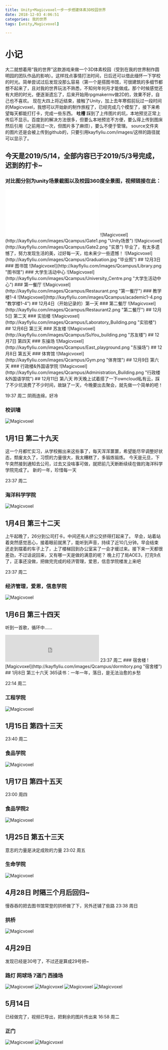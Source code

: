 ```yaml
---
title: Unity+Magicvoxel一步一步搭建体素3D校园世界
date: 2018-12-03 4:06:51
categories: 我的世界
tags: [unity,Magicvoxel]

---
```

# 小记
大二就想着用“我的世界”这款游戏来做一个3D体素校园（受到在我的世界制作圆明园的团队作品的影响）。这样找点事情打法时间，日后还可以借此缅怀一下学校的时光。简单尝试过后发现没那么容易（第一个是搭图书馆，可很建筑的多细节都想不起来了，且对我的世界玩法不熟悉，不知何年何月才能做成。那个时候感觉还有大把的时光，便逐渐遗忘了，后来开始用rpgmakermv做2D的，效果不好，自己也不喜欢。
现在大四上将近结束，接触了Unity，加上去年寒假前玩过一段时间的Magicvoxel，我想可以开始新的制作旅程了，已经完成几个模型了，接下来希望每天都能打打卡，完成一些东西。
**吐槽**
踩到了上传图片的坑，本地预览正常上传后不显示。百度到的解决方法很多，但要么本地预览不方便，要么得上传到图床然后引用（之前用过一次，但图片多了麻烦），要么不便于管理。
source文件夹的图片还是会被上传到github的，只要引用kayflyliu.com/images/这样的路径就可以显示了。
## 今天是2019/5/14，全部内容已于2019/5/3号完成，迟到的打卡~
### 对比图分别为unity场景截图以及校园360度全景图，视频链接在此：
<iframe src="//player.bilibili.com/player.html?aid=51342164&cid=89872341&page=1" scrolling="no" border="0" frameborder="no" framespacing="0" allowfullscreen="true"> </iframe>
![Magicvoxel](http://kayflyliu.com/images/Qcampus/Gate1.png
"Unity场景")
![Magicvoxel](http://kayflyliu.com/images/Qcampus/Gate2.png
"实景")
毕业了，有太多遗憾了，努力发现生活的美，过好每一天，给未来少一些遗憾！
![Magicvoxel](http://kayflyliu.com/images/Qcampus/Graduation.jpg
"毕业照")
## 12月3日
### 图书馆
![Magicvoxel](http://kayflyliu.com/images/Qcampus/Library.png
"图书馆")
### 大学生活动中心
![Magicvoxel](http://kayflyliu.com/images/Qcampus/University_Centre.png
"大学生活动中心")
### 第一餐厅
![Magicvoxel](http://kayflyliu.com/images/Qcampus/Restaurant.png 
"第一餐厅")
### 教学楼1-4
![Magicvoxel](http://kayflyliu.com/images/Qcampus/academic1-4.png
"教学楼1-4")
## 12月4日（开始记录的）第一天
### 第二餐厅
![Magicvoxel](http://kayflyliu.com/images/Qcampus/Restaurant2.png
"第二餐厅")
## 12月5日 第二天
### 实验楼
![Magicvoxel](http://kayflyliu.com/images/Qcampus/Laboratory_Building.png
"实验楼")
## 12月6日 第三天
### 苏友楼
![Magicvoxel](http://kayflyliu.com/images/Qcampus/SuYou_building.png
"苏友楼")
## 12月7日 第四天
### 东操场
![Magicvoxel](http://kayflyliu.com/images/Qcampus/East_playground.png
"东操场")
## 12月8日 第五天
### 体育馆
![Magicvoxel](http://kayflyliu.com/images/Qcampus/Gym.png
"体育馆")
## 12月9日 第六天
### 行政楼&外国语学院
![Magicvoxel](http://kayflyliu.com/images/Qcampus/Administration_Building.png
"行政楼&外国语学院")
## 12月11日 第八天
昨天晚上试着搭了一下owncloud私有云，踩了不少坑浪费了不少时间，故缺了一天，今晚要出去聚会，就先做一个简单的吧！

19:37 周二 阴雨连绵，好冷
### 校训墙
![Magicvoxel](http://kayflyliu.com/images/Qcampus/Motto.png
"校训墙")
## 1月1日 第二十九天
这一个月都忙实习，从学校搬出来这些事了，每天浑浑噩噩，希望能尽早调整好状态，颓废太久了，习惯的力量很大，我太糟糕了，多锻炼锻炼。
今天是元旦，下午突然接到通知去公司，过去又没啥事可做，就把前几天断断续续在做的海洋科学学院完成了。
新的一年，珍惜每一天

23:37 周二
### 海洋科学学院
![Magicvoxel](http://kayflyliu.com/images/Qcampus/college-haike.png
"海洋科学学院")
## 1月4日 第三十二天
上午起晚了，26分到公司打卡。中间还有人挤公交挤得打起来了。
早会，站着站着突然感觉恶心，接着眼前就黑了，能听到声音，持续了近10几分钟。早会结束还走到摆着的车子上了，上了楼梯回到办公室呆了一会才缓过来。接下来一天都很差劲，不过话说回来，又有哪一天是做的满意的呢？
晚上打了局AOE3，打完9点了，正事还没做，把做完完成的经济管理，爱恩，信息学院楼发上来吧

23:37 周二
### 经济管理，爱恩，信息学院
![Magicvoxel](http://kayflyliu.com/images/Qcampus/college-jingguan.png
"经济管理，爱恩，信息学院")
## 1月6日 第三十四天
听到一首歌，循环中……
<iframe frameborder="no" border="0" marginwidth="0" marginheight="0" width="300px" height="86" src="http://music.163.com/outchain/player?type=2&id=25641640&auto=0&height=66"></iframe>
23:37 周二
### 宿舍楼
![Magicvoxel](http://kayflyliu.com/images/Qcampus/dormitory.png
"宿舍楼")
## 1月8日 第三十六天
365读书：一年一年，落日，是无法治愈的乡愁

22:14 周二
### 工程学院
![Magicvoxel](http://kayflyliu.com/images/Qcampus/college-Engineering.png
"工程学院")
## 1月15日 第四十三天

23:40 周二
### 食品学院
![Magicvoxel](http://kayflyliu.com/images/Qcampus/college-shipin.png
"食品学院")
## 1月17日 第四十五天

23:00 周四
### 食品学院2
![Magicvoxel](http://kayflyliu.com/images/Qcampus/college-shipin2.png
"食品学院2")
## 1月25日 第五十三天
意志的力量是决定成败的力量
23:02 周五
### 生命学院
![Magicvoxel](http://kayflyliu.com/images/Qcampus/college-shengming.png
"生命学院")
## 4月28日 时隔三个月后回归~
慢吞吞的把去图书馆常登的拱桥做了下，另外还铺了些路
23:38 周日
### 拱桥
![Magicvoxel](http://kayflyliu.com/images/Qcampus/Arc_bridge.png
"拱桥")
## 4月29日
发现已经是30号了，不过还是算成29号把~
### 路灯 网球场 7道门 西操场
![Magicvoxel](http://kayflyliu.com/images/Qcampus/Street_lamp.png
"路灯")
![Magicvoxel](http://kayflyliu.com/images/Qcampus/Tennis_court.png
"网球场")
![Magicvoxel](http://kayflyliu.com/images/Qcampus/door.png
"7道门")
![Magicvoxel](http://kayflyliu.com/images/Qcampus/West_playground.png
"西操场")
## 5月14日
已经做完了，视频已导出，把剩余的图片传出来
16:58 周二
### 正门
![Magicvoxel](http://kayflyliu.com/images/Qcampus/Gate.png
"正门")
![Magicvoxel](http://kayflyliu.com/images/Qcampus/ShuYuan.png
"书缘")